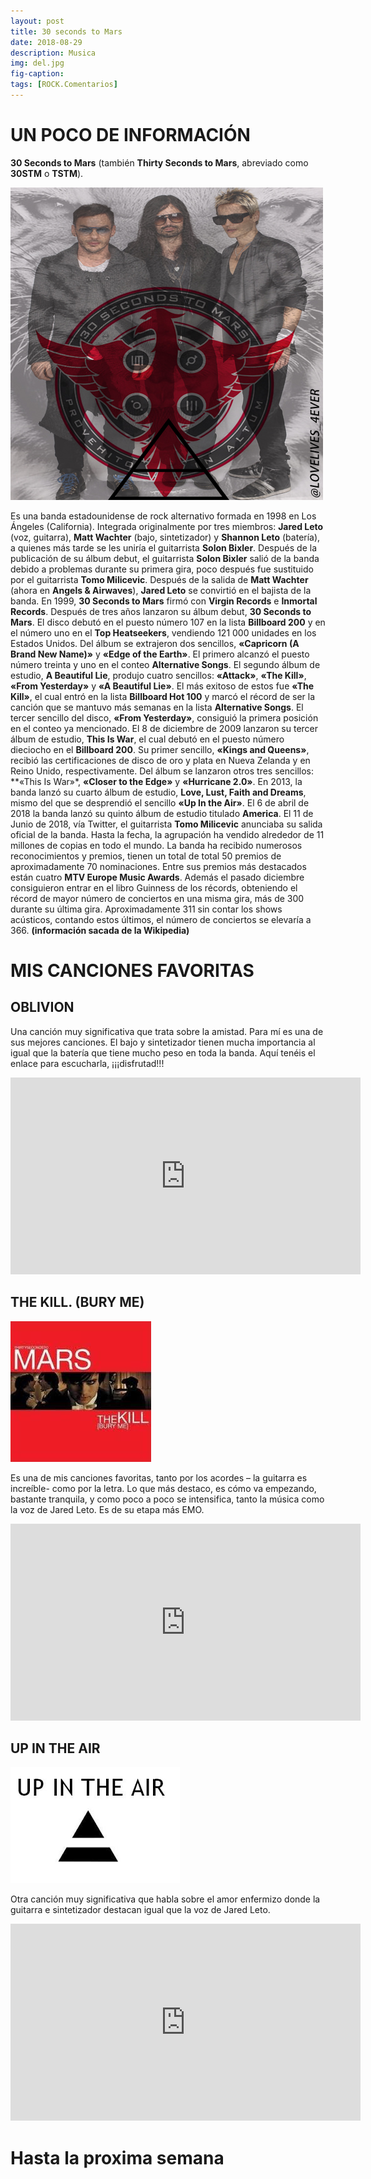 ```yaml
---
layout: post
title: 30 seconds to Mars
date: 2018-08-29
description: Musica
img: del.jpg
fig-caption: 
tags: [ROCK.Comentarios]
---
```


# UN POCO DE INFORMACIÓN

**30 Seconds to Mars** (también **Thirty Seconds to Mars**, abreviado como **30STM** o **TSTM**). 






<img src="/assets/img/alv.jpg"/>






Es una banda estadounidense de rock alternativo formada en 1998 en Los Ángeles (California). Integrada originalmente por tres miembros: **Jared Leto** (voz, guitarra), **Matt Wachter** (bajo, sintetizador) y **Shannon Leto** (batería), a quienes más tarde se les uniría el guitarrista **Solon Bixler**. Después de la publicación de su álbum debut, el guitarrista **Solon Bixler** salió de la banda debido a problemas durante su primera gira, poco después fue sustituido por el guitarrista **Tomo Milicevic**. Después de la salida de **Matt Wachter** (ahora en **Angels & Airwaves**), **Jared Leto** se convirtió en el bajista de la banda. 
En 1999, **30 Seconds to Mars** firmó con **Virgin Records** e **Inmortal Records**. Después de tres años lanzaron su álbum debut, **30 Seconds to Mars**. El disco debutó en el puesto número 107 en la lista **Billboard 200** y en el número uno en el **Top Heatseekers**, vendiendo 121 000 unidades en los Estados Unidos. Del álbum se extrajeron dos sencillos, **«Capricorn (A Brand New Name)»** y **«Edge of the Earth»**. El primero alcanzó el puesto número treinta y uno en el conteo **Alternative Songs**. El segundo álbum de estudio, **A Beautiful Lie**, produjo cuatro sencillos: **«Attack»**, **«The Kill»**, **«From Yesterday»** y **«A Beautiful Lie»**. El más exitoso de estos fue **«The Kill»**, el cual entró en la lista **Billboard Hot 100** y marcó el récord de ser la canción que se mantuvo más semanas en la lista **Alternative Songs**. El tercer sencillo del disco, **«From Yesterday»**, consiguió la primera posición en el conteo ya mencionado. 
El 8 de diciembre de 2009 lanzaron su tercer álbum de estudio, **This Is War**, el cual debutó en el puesto número dieciocho en el **Billboard 200**. Su primer sencillo, **«Kings and Queens»**, recibió las certificaciones de disco de oro y plata en Nueva Zelanda y en
Reino Unido, respectivamente. Del álbum se lanzaron otros tres sencillos: **«This Is War»*, **«Closer to the Edge»** y **«Hurricane 2.0»**. En 2013, la banda lanzó su cuarto álbum de estudio, **Love, Lust, Faith and Dreams**, mismo del que se desprendió el sencillo **«Up In the Air»**. 
El 6 de abril de 2018 la banda lanzó su quinto álbum de estudio titulado **America**. 
El 11 de Junio de 2018, vía Twitter, el guitarrista **Tomo Milicevic** anunciaba su salida oficial de la banda. 
Hasta la fecha, la agrupación ha vendido alrededor de 11 millones de copias en todo el mundo. La banda ha recibido numerosos reconocimientos y premios, tienen un total de total 50 premios de aproximadamente 70 nominaciones. Entre sus premios más destacados están cuatro **MTV Europe Music Awards**. Además el pasado diciembre consiguieron entrar en el libro Guinness de los récords, obteniendo el récord de mayor número de conciertos en una misma gira, más de 300 durante su última gira. Aproximadamente 311 sin contar los shows acústicos, contando estos últimos, el número de conciertos se elevaría a 366. 
**(información sacada de la Wikipedia)**







# MIS CANCIONES FAVORITAS
 



## OBLIVION
Una canción muy significativa que trata sobre la amistad.
Para mí es una de sus mejores canciones. El bajo y sintetizador tienen mucha importancia al igual que la batería que tiene mucho peso en toda la banda.
Aquí tenéis el enlace para escucharla, ¡¡¡disfrutad!!!




<iframe width="560" height="315" src="https://www.youtube.com/embed/UnTwX0Y9pjo" frameborder="0" allow="autoplay; encrypted-media" allowfullscreen></iframe>



## THE KILL. (BURY ME)
<img src="/assets/img/THE KILL.jpg"/>

Es una de mis canciones favoritas, tanto por los acordes – la guitarra es increíble- como por la letra. Lo que más destaco, es cómo va empezando, bastante tranquila, y como poco a poco se intensifica, tanto la música como la voz de Jared Leto. Es de su etapa más EMO.


<iframe width="560" height="315" src="https://www.youtube.com/embed/8yvGCAvOAfM" frameborder="0" allow="autoplay; encrypted-media" allowfullscreen></iframe> 




## UP IN THE AIR
<img src="/assets/img/UP IN THE AIR.png"/>


Otra canción muy significativa
que habla sobre el amor enfermizo
donde la guitarra e sintetizador destacan igual que la voz de Jared Leto.





<iframe width="560" height="315" src="https://www.youtube.com/embed/y9uSyICrtow" frameborder="0" allow="autoplay; encrypted-media" allowfullscreen></iframe>









# Hasta la proxima semana
